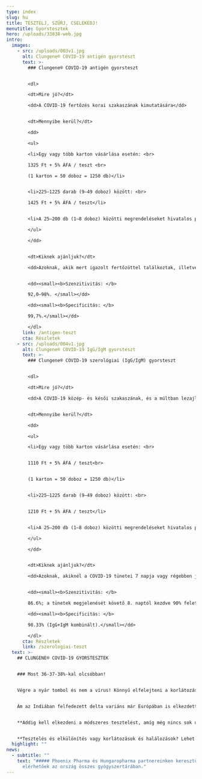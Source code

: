 ```yaml
---
type: index
slug: hu
title: TESZTELJ, SZŰRJ, CSELEKEDJ!
menutitle: Gyorstesztek
hero: /uploads/33838-web.jpg
intro:
  images:
    - src: /uploads/003v1.jpg
      alt: Clungene® COVID-19 antigén gyorsteszt
      text: >-
        ### Clungene® COVID-19 antigén gyorsteszt


        <dl>

        <dt>Mire jó?</dt>

        <dd>A COVID-19 fertőzés korai szakaszának kimutatására</dd>


        <dt>Mennyibe kerül?</dt>

        <dd>

        <ul>

        <li>Egy vagy több karton vásárlása esetén: <br>

        1325 Ft + 5% ÁFA / teszt <br>

        (1 karton = 50 doboz = 1250 db)</li>


        <li>225–1225 darab (9–49 doboz) között: <br>

        1425 Ft + 5% ÁFA / teszt</li>


        <li>A 25–200 db (1–8 doboz) közötti megrendeléseket hivatalos partnerünk, a <a href="https://medexim.hu/" rel="noopener" target="_blank">medexim.hu</a> szolgálja ki.</li>

        </ul>

        </dd>


        <dt>Kiknek ajánljuk?</dt>

        <dd>Azoknak, akik mert igazolt fertőzöttel találkoztak, illetve mert tüneteket tapasztalnak, fennáll a COVID-19 fertőzés veszélye. Antigén gyorsteszttel nagyobb közösségek idő- és költséghatékony rendszeres szűrése is megvalósítható. Emellett, minden olyan esetben alkalmazható, ha az eredmény ismerete sürgős.</dd>


        <dd><small><b>Szenzitivitás: </b>

        92,0–98%. </small></dd>

        <dd><small><b>Specificitás: </b>

        99,7%.</small></dd>

        </dl>
      link: /antigen-teszt
      cta: Részletek
    - src: /uploads/004v1.jpg
      alt: Clungene® COVID-19 IgG/IgM gyorsteszt
      text: >-
        ### Clungene® COVID-19 szerológiai (IgG/IgM) gyorsteszt


        <dl>

        <dt>Mire jó?</dt>

        <dd>A COVID-19 közép- és késői szakaszának, és a múltban lezajlott fertőzés azonosítására. Kimutatja a védőoltás hatására termelődő IgG ellenanyagot is.</dd>


        <dt>Mennyibe kerül?</dt>

        <dd>

        <ul>

        <li>Egy vagy több karton vásárlása esetén: <br>


        1110 Ft + 5% ÁFA / teszt<br>


        (1 karton = 50 doboz = 1250 db)</li>


        <li>225–1225 darab (9–49 doboz) között: <br>


        1210 Ft + 5% ÁFA / teszt</li>


        <li>A 25–200 db (1–8 doboz) közötti megrendeléseket hivatalos partnerünk, a <a href="https://medexim.hu/" rel="noopener" target="_blank">medexim.hu</a> szolgálja ki.</li>

        </ul>

        </dd>


        <dt>Kiknek ajánljuk?</dt>

        <dd>Azoknak, akiknél a COVID-19 tünetei 7 napja vagy régebben jelentkeztek, illetve akik 10–14 nappal korábban igazolt fertőzöttel találkoztak, hogy megtudják, elkapták-e a vírust. Azoknak, akik kíváncsiak rá, kialakult-e a vakcina hatására a védettségük. Szerológiai gyorsteszttel nagyobb közösségek idő- és költséghatékony rendszeres szűrése is megvalósítható.</dd>


        <dd><small><b>Szenzitivitás: </b>

        86.6%; a tünetek megjelenését követő 8. naptól kezdve 90% feletti. </small></dd>

        <dd><small><b>Specificitás: </b>

        98.33% (IgG+IgM kombinált).</small></dd>

        </dl>
      cta: Részletek
      link: /szerologiai-teszt
  text: >-
    ## CLUNGENE® COVID-19 GYORSTESZTEK


    ### Most 36-37-38%-kal olcsóbban!


    Végre a nyár tombol és nem a vírus! Könnyű elfelejteni a korlátozásokról és az áldozatokról szóló hosszú-hosszú hónapokat! 


    Ám az Indiában felfedezett delta variáns már Európában is elkezdett terjedni. Egyre több országban már ez a változat felelős a legtöbb esetért: sok helyen – a nyár ellenére! – ismét szigorítanak. Magyarországon most még kevés az új fertőzött, idehaza még lazítunk – ám csak idő kérdése, és kopogtatni fog itthon is a delta mutáns.


    **Addig kell elkezdeni a módszeres tesztelést, amíg még nincs sok új fertőzött.** Ha ugyanis idejében sikerül azonosítani az érintetteket, azok elkülönítésével megakadályozható a járványgócok kialakulása és az olyan magas esetszám, hogy a vírust ismét csak kemény korlátozásokkal lehet megakadályozni.


    **Tesztelés és elkülönítés vagy korlátozások és halálozások? Lehet választani!**
  highlight: ""
news:
  - subtitle: ""
    text: "##### Phoenix Pharma és Hungaropharma partnereinken keresztül a tesztek
      elérhetőek az ország összes gyógyszertárában."
---
```

